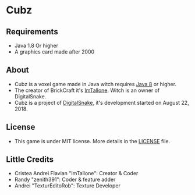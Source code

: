 # Cubz

## Requirements

- Java 1.8 Or higher
- A graphics card made after 2000

## About
- Cubz is a voxel game made in Java witch requires [Java 8](https://www.java.com/en/download/) or higher.
- The creator of BrickCraft it's [ImTallone](https://github.com/CristeaAndreiFlavian). Witch is an owner of DigitalSnake.
- Cubz is a project of [DigitalSnake](https://github.com/DigitalSnakeSoftware), it's development started on August 22, 2018.

## License

- This game is under MIT license. More details in the [LICENSE](https://github.com/DigitalSnakeSoftware/Cubz/blob/master/LICENSE) file.

## Little Credits

- Cristea Andrei Flavian "ImTallone": Creator & Coder
- Randy "zenith391": Coder & feature adder
- Andrei "TexturEditoRob": Texture Developer
